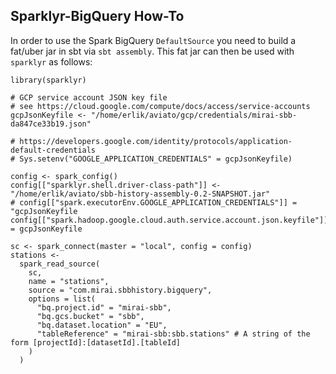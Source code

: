 ## Sparklyr-BigQuery How-To

In order to use the Spark BigQuery `DefaultSource` you need to build a fat/uber jar in sbt via `sbt assembly`. This fat jar can then be used with `sparklyr` as follows:

```
library(sparklyr)

# GCP service account JSON key file
# see https://cloud.google.com/compute/docs/access/service-accounts
gcpJsonKeyfile <- "/home/erlik/aviato/gcp/credentials/mirai-sbb-da847ce33b19.json"

# https://developers.google.com/identity/protocols/application-default-credentials
# Sys.setenv("GOOGLE_APPLICATION_CREDENTIALS" = gcpJsonKeyfile)

config <- spark_config()
config[["sparklyr.shell.driver-class-path"]] <- "/home/erlik/aviato/sbb-history-assembly-0.2-SNAPSHOT.jar"
# config[["spark.executorEnv.GOOGLE_APPLICATION_CREDENTIALS"]] = "gcpJsonKeyfile
config[["spark.hadoop.google.cloud.auth.service.account.json.keyfile"]] = gcpJsonKeyfile

sc <- spark_connect(master = "local", config = config)
stations <-
  spark_read_source(
    sc,
    name = "stations",
    source = "com.mirai.sbbhistory.bigquery",
    options = list(
      "bq.project.id" = "mirai-sbb",
      "bq.gcs.bucket" = "sbb",
      "bq.dataset.location" = "EU",
      "tableReference" = "mirai-sbb:sbb.stations" # A string of the form [projectId]:[datasetId].[tableId]
    )
  )
```

